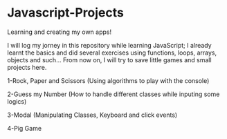 # Javascript-Projects
Learning and creating my own apps!

I will log my jorney in this repository while learning JavaScript; I already learnt the basics and did several exercises using functions, loops, arrays, objects and such... From now on, I will try to save little games and small projects here.

1-Rock, Paper and Scissors (Using algorithms to play with the console)

2-Guess my Number (How to handle different classes while inputing some logics)

3-Modal (Manipulating Classes, Keyboard and click events)

4-Pig Game

